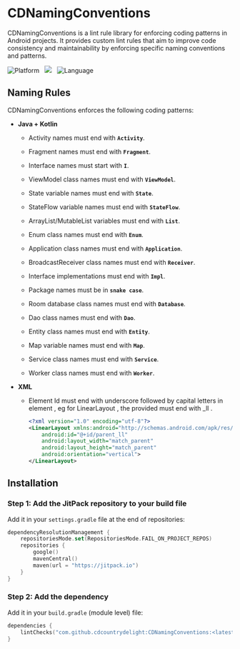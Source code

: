 # CDNamingConventions

CDNamingConventions is a lint rule library for enforcing coding patterns in Android projects. It
provides custom lint rules that aim to improve code consistency and maintainability by enforcing
specific naming conventions and patterns.

![Platform](https://img.shields.io/badge/Platform-Android-darkcyan) &nbsp;
[![](https://jitpack.io/v/cdcountrydelight/CDNamingConventions.svg)](https://jitpack.io/#cdcountrydelight/CDNamingConventions)
&nbsp;
![Language](https://img.shields.io/badge/Language-Kotlin-blue)

## Naming Rules

CDNamingConventions enforces the following coding patterns:

- **Java + Kotlin**

    - Activity names must end with **`Activity`**.

    - Fragment names must end with **`Fragment`**.

    - Interface names must start with **`I`**.

    - ViewModel class names must end with **`ViewModel`**.

    - State variable names must end with **`State`**.

    - StateFlow variable names must end with **`StateFlow`**.

    - ArrayList/MutableList variables must end with **`List`**.

    - Enum class names must end with **`Enum`**.

    - Application class names must end with **`Application`**.

    - BroadcastReceiver class names must end with **`Receiver`**.

    - Interface implementations must end with **`Impl`**.

    - Package names must be in **`snake case`**.

    - Room database class names must end with **`Database`**.

    - Dao class names must end with **`Dao`**.

    - Entity class names must end with **`Entity`**.

    - Map variable names must end with **`Map`**.

    - Service class names must end with **`Service`**.

    - Worker class names must end with **`Worker`**.

- **XML**

    - Element Id must end with underscore followed by capital letters in element , eg for
      LinearLayout , the provided must end with _ll .

      ```xml
      <?xml version="1.0" encoding="utf-8"?>
      <LinearLayout xmlns:android="http://schemas.android.com/apk/res/android"
          android:id="@+id/parent_ll"
          android:layout_width="match_parent"
          android:layout_height="match_parent"
          android:orientation="vertical">
      </LinearLayout>
      ``` 

## Installation

### Step 1: Add the JitPack repository to your build file

Add it in your `settings.gradle` file at the end of repositories:

```kotlin
dependencyResolutionManagement {
    repositoriesMode.set(RepositoriesMode.FAIL_ON_PROJECT_REPOS)
    repositories {
        google()
        mavenCentral()
        maven(url = "https://jitpack.io")
    }
}
```

### Step 2: Add the dependency

Add it in your `build.gradle` (module level) file:

```kotlin
dependencies {
    lintChecks("com.github.cdcountrydelight:CDNamingConventions:<latest-version>")
}
```

